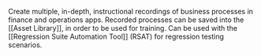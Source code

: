 
Create multiple, in-depth, instructional recordings of business processes in finance and operations apps. 
Recorded processes can be saved into the [[Asset Library]], in order to be used for training.
Can be used with the [[Regression Suite Automation Tool]] (RSAT) for regression testing scenarios.